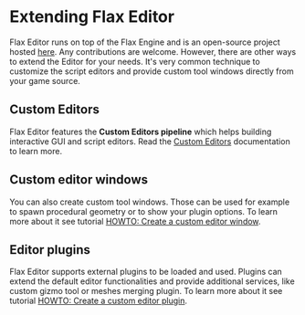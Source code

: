 # Extending Flax Editor

Flax Editor runs on top of the Flax Engine and is an open-source project hosted [here](https://github.com/FlaxEngine/FlaxAPI). Any contributions are welcome. However, there are other ways to extend the Editor for your needs. It's very common technique to customize the script editors and provide custom tool windows directly from your game source.

## Custom Editors

Flax Editor features the **Custom Editors pipeline** which helps building interactive GUI and script editors.
Read the [Custom Editors](../../scripting/custom-editors/index.md) documentation to learn more.

## Custom editor windows

You can also create custom tool windows. Those can be used for example to spawn procedural geometry or to show your plugin options. To learn more about it see tutorial [HOWTO: Create a custom editor window](../../scripting/tutorials/custom-window.md).

## Editor plugins

Flax Editor supports external plugins to be loaded and used. Plugins can extend the default editor functionalities and provide additional services, like custom gizmo tool or meshes merging plugin. To learn more about it see tutorial [HOWTO: Create a custom editor plugin](../../scripting/tutorials/custom-plugin.md).






